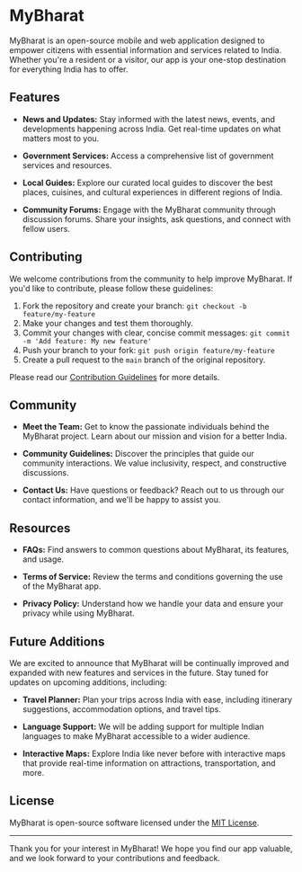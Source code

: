 # MyBharat

MyBharat is an open-source mobile and web application designed to empower citizens with essential information and services related to India. Whether you're a resident or a visitor, our app is your one-stop destination for everything India has to offer.

## Features

- **News and Updates:** Stay informed with the latest news, events, and developments happening across India. Get real-time updates on what matters most to you.

- **Government Services:** Access a comprehensive list of government services and resources.

- **Local Guides:** Explore our curated local guides to discover the best places, cuisines, and cultural experiences in different regions of India.

- **Community Forums:** Engage with the MyBharat community through discussion forums. Share your insights, ask questions, and connect with fellow users.

## Contributing

We welcome contributions from the community to help improve MyBharat. If you'd like to contribute, please follow these guidelines:

1. Fork the repository and create your branch: `git checkout -b feature/my-feature`
2. Make your changes and test them thoroughly.
3. Commit your changes with clear, concise commit messages: `git commit -m 'Add feature: My new feature'`
4. Push your branch to your fork: `git push origin feature/my-feature`
5. Create a pull request to the `main` branch of the original repository.

Please read our [Contribution Guidelines](CONTRIBUTING.md) for more details.

## Community

- **Meet the Team:** Get to know the passionate individuals behind the MyBharat project. Learn about our mission and vision for a better India.

- **Community Guidelines:** Discover the principles that guide our community interactions. We value inclusivity, respect, and constructive discussions.

- **Contact Us:** Have questions or feedback? Reach out to us through our contact information, and we'll be happy to assist you.

## Resources

- **FAQs:** Find answers to common questions about MyBharat, its features, and usage.

- **Terms of Service:** Review the terms and conditions governing the use of the MyBharat app.

- **Privacy Policy:** Understand how we handle your data and ensure your privacy while using MyBharat.

## Future Additions

We are excited to announce that MyBharat will be continually improved and expanded with new features and services in the future. Stay tuned for updates on upcoming additions, including:

- **Travel Planner:** Plan your trips across India with ease, including itinerary suggestions, accommodation options, and travel tips.

- **Language Support:** We will be adding support for multiple Indian languages to make MyBharat accessible to a wider audience.

- **Interactive Maps:** Explore India like never before with interactive maps that provide real-time information on attractions, transportation, and more.

## License

MyBharat is open-source software licensed under the [MIT License](LICENSE.md).

---

Thank you for your interest in MyBharat! We hope you find our app valuable, and we look forward to your contributions and feedback.
